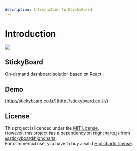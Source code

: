 ```yaml
---
description: Introduction to StickyBoard.
---
```


# Introduction

![](https://github.com/soaple/stickyboard/blob/master/src/static/image/StickyBoard_logo.png?raw=true)

## StickyBoard

On-demand dashboard solution based on React

## Demo

[http://stickyboard.co.kr/](http://stickyboard.co.kr/)

## License

This project is licenced under the [MIT License](http://opensource.org/licenses/mit-license.html).  
 However, this project has a dependency on [Highcharts.js](http://www.highcharts.com) from [@stickyboard/highcharts](https://github.com/soaple/stickyboard-highcharts).  
 For commercial use, you have to buy a valid [Highcharts license](https://github.com/highcharts/highcharts/blob/master/license.txt).

